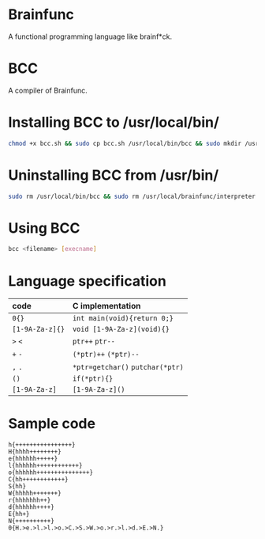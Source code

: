 # Brainfunc
A functional programming language like brainf\*ck.

# BCC
A compiler of Brainfunc.

# Installing BCC to /usr/local/bin/
```sh
chmod +x bcc.sh && sudo cp bcc.sh /usr/local/bin/bcc && sudo mkdir /usr/local/brainfunc/ && sudo cp interpreter.c /usr/local/brainfunc/interpreter.c
```

# Uninstalling BCC from /usr/bin/
```sh
sudo rm /usr/local/bin/bcc && sudo rm /usr/local/brainfunc/interpreter.c && sudo rmdir /usr/local/brainfunc/
```

# Using BCC
```sh
bcc <filename> [execname]
```

# Language specification

| code            | C implementation                 |
| :-------------- | :------------------------------- |
| `0{}`           | `int main(void){return 0;}`      |
| `[1-9A-Za-z]{}` | `void [1-9A-Za-z](void){}`       |
| `>` `<`         | `ptr++` `ptr--`                  |
| `+` `-`         | `(*ptr)++` `(*ptr)--`            |
| `,` `.`         | `*ptr=getchar()` `putchar(*ptr)` |
| `()`            | `if(*ptr){}`                     |
| `[1-9A-Za-z]`   | `[1-9A-Za-z]()`                  |

# Sample code
```brainfuck
h{++++++++++++++++}
H{hhhh++++++++}
e{hhhhhh+++++}
l{hhhhhh++++++++++++}
o{hhhhhh+++++++++++++++}
C{hh++++++++++++}
S{hh}
W{hhhhh+++++++}
r{hhhhhhh++}
d{hhhhhh++++}
E{hh+}
N{++++++++++}
0{H.>e.>l.>l.>o.>C.>S.>W.>o.>r.>l.>d.>E.>N.}
```
